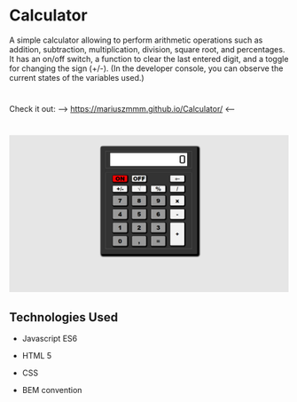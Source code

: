 # **Calculator**

A simple calculator allowing to perform arithmetic operations such as addition, subtraction, multiplication, division, square root, and percentages. 
It has an on/off switch, a function to clear the last entered digit, and a toggle for changing the sign (+/-).
(In the developer console, you can observe the current states of the variables used.)
#
 Check it out:     -->    https://mariuszmmm.github.io/Calculator/    <--
#
![Calculator](/calculator.png)


## Technologies Used
  
- Javascript ES6

- HTML 5

- CSS

- BEM convention
